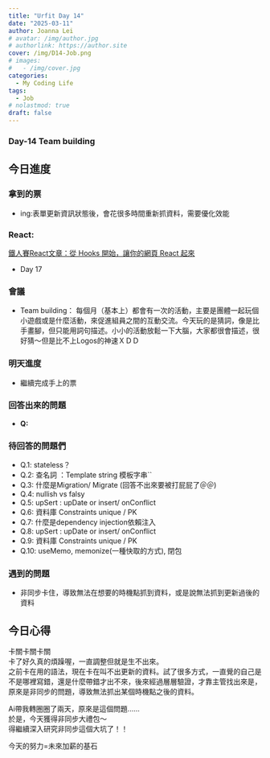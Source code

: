 ```yaml
---
title: "Urfit Day 14"
date: "2025-03-11"
author: Joanna Lei
# avatar: /img/author.jpg
# authorlink: https://author.site
cover: /img/D14-Job.png
# images:
#   - /img/cover.jpg
categories:
  - My Coding Life
tags:
  - Job
# nolastmod: true
draft: false
---
```


### Day-14 Team building
  
<!--more-->
  
## 今日進度

### 拿到的票
- ing:表單更新資訊狀態後，會花很多時間重新抓資料，需要優化效能

### React:
[鐵人賽React文章：從 Hooks 開始，讓你的網頁 React 起來](https://ithelp.ithome.com.tw/articles/10216355)

- Day 17


### 會議 
- Team building： 每個月（基本上）都會有一次的活動，主要是團體一起玩個小遊戲或是什麼活動，來促進組員之間的互動交流。今天玩的是猜詞，像是比手畫腳，但只能用詞句描述。小小的活動放鬆一下大腦，大家都很會描述，很好猜～但是比不上Logos的神速ＸＤＤ

### 明天進度
- 繼續完成手上的票

### 回答出來的問題
- **Q:**   

### 待回答的問題們  
- Q.1: stateless？
- Q.2: 查名詞 ：Template string 模板字串``
- Q.3: 什麼是Migration/ Migrate (回答不出來要被打屁屁了＠＠)
- Q.4: nullish vs falsy
- Q.5: upSert : upDate or insert/ onConflict 
- Q.6: 資料庫 Constraints unique / PK
- Q.7: 什麼是dependency injection依賴注入
- Q.8: upSert : upDate or insert/ onConflict 
- Q.9: 資料庫 Constraints unique / PK
- Q.10: useMemo, memonize(一種快取的方式), 閉包

### 遇到的問題
- 非同步卡住，導致無法在想要的時機點抓到資料，或是說無法抓到更新過後的資料
 
## 今日心得
卡關卡關卡關  
卡了好久真的煩躁喔，一直調整但就是生不出來。  
之前卡在用的語法，現在卡在叫不出更新的資料。試了很多方式，一直覺的自己是不是哪裡寫錯，還是什麼帶錯才出不來，後來經過層層驗證，才靠主管找出來是，原來是非同步的問題，導致無法抓出某個時機點之後的資料。  

Ai帶我轉圈圈了兩天，原來是這個問題......  
於是，今天獲得非同步大禮包～  
得繼續深入研究非同步這個大坑了！！  

今天的努力=未來加薪的基石